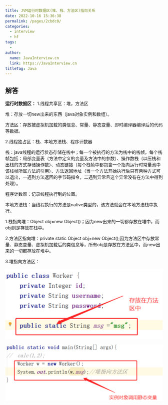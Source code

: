 ```yaml
---
title: JVM运行时数据区(堆、栈、方法区)指向关系
date: 2022-10-16 15:36:38
permalink: /pages/2cbdc0/
categories:
  - interview
  - hf
tags:
  - 
author: 
  name: JavaInterview.cn
  link: https://JavaInterview.cn
titleTag: Java
---
```


## 解答

**运行时数据区：**
1.线程共享区：堆，方法区

堆：存放一切new出来的东西（java对象实例和数组）。

方法区：存放被虚拟机加载的类信息、常量、静态变量、即时编译器编译后的代码等数据。

2.线程独占区：栈、本地方法栈、程序计数器

栈：java线程的运行状态存储在栈中；每一个被执行的方法为栈中的栈帧。每个栈帧包括：局部变量表（方法中定义的变量及方法中的参数）、操作数栈（以压栈和出栈的方式存储操作数）、动态链接（每个栈帧中都包含一个指向运行时常量池中该栈帧所属方法的引用）、方法返回地址（当一个方法开始执行后只有两种方式可以退出，一遇到方法返回的字节码指令，二遇到异常且这个异常没有在方法中得到处理）。

程序计数器：记录线程执行到的位置。

本地方法栈：当线程执行的方法是native类型的，该方法就会在本地方法栈中执行。

1.栈指向堆：Object obj=new Object()；因为new出来的一切都存放在堆中，而obj则是存放在栈中。

2.方法区指向堆：private static Object obj=new Object();因为方法区中存放常量、静态变量、虚拟机加载后的类信息等，所有obj是存放在方法区中，而new出来的一切都存放在堆中。

3.堆指向方法区：

![](../../../media/pictures/hf/point1.png)

![](../../../media/pictures/hf/point2.png)
